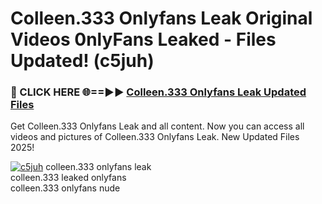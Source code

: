 # Colleen.333 Onlyfans Leak Original Videos 0nlyFans Leaked - Files Updated! (c5juh)

<h3>🔴 CLICK HERE 🌐==►► <a href="https://tinyurl.com/x26r9saj" rel="nofollow">Colleen.333 Onlyfans Leak Updated Files</a></h3>

Get Colleen.333 Onlyfans Leak and all content. Now you can access all videos and pictures of Colleen.333 Onlyfans Leak. New Updated Files 2025!

[![c5juh](https://i.imgur.com/LkgZPqh.gif)](https://tinyurl.com/x26r9saj)
colleen.333 onlyfans leak<br>
colleen.333 leaked onlyfans<br>
colleen.333 onlyfans nude